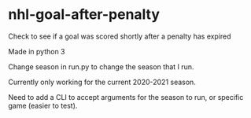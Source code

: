 # nhl-goal-after-penalty
Check to see if a goal was scored shortly after a penalty has expired 

Made in python 3

Change season in run.py to change the season that I run.

Currently only working for the current 2020-2021 season.

Need to add a CLI to accept arguments for the season to run, or specific game (easier to test).
